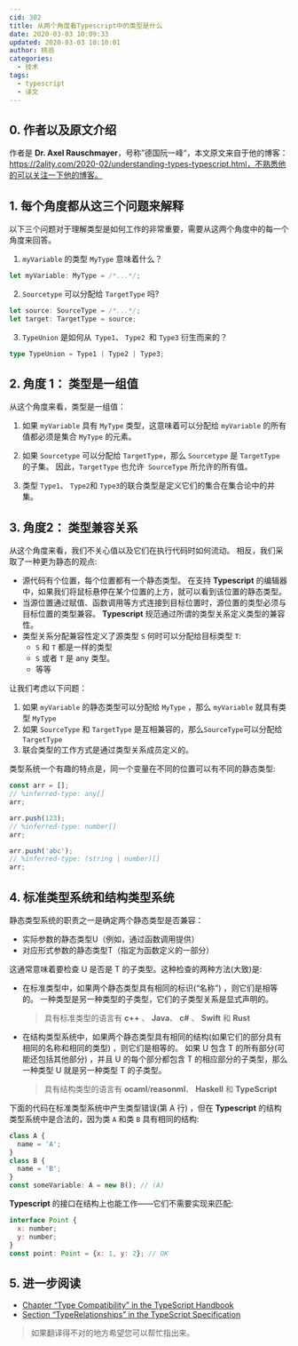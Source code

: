 ```yaml
---
cid: 302
title: 从两个角度看Typescript中的类型是什么 
date: 2020-03-03 10:09:33
updated: 2020-03-03 10:10:01
author: 桃翁
categories: 
  - 技术
tags: 
  - typescript
  - 译文
---
```



## 0. 作者以及原文介绍

作者是 **Dr. Axel Rauschmayer**，号称”德国阮一峰“，本文原文来自于他的博客：https://2ality.com/2020-02/understanding-types-typescript.html，不熟悉他的可以关注一下他的博客。

## 1. 每个角度都从这三个问题来解释

以下三个问题对于理解类型是如何工作的非常重要，需要从这两个角度中的每一个角度来回答。

1. `myVariable` 的类型 `MyType` 意味着什么？

```javascript
let myVariable: MyType = /*...*/;
```

2. `Sourcetype` 可以分配给 `TargetType` 吗?

```javascript
let source: SourceType = /*...*/;
let target: TargetType = source;
```

3. `TypeUnion` 是如何从` Type1`、 `Type2 `和  `Type3` 衍生而来的？

```typescript
type TypeUnion = Type1 | Type2 | Type3;
```

## 2. 角度 1： 类型是一组值

从这个角度来看，类型是一组值：

1. 如果 `myVariable` 具有 `MyType` 类型，这意味着可以分配给 `myVariable` 的所有值都必须是集合 `MyType` 的元素。

2. 如果 `Sourcetype` 可以分配给 `TargetType`，那么 `Sourcetype` 是 `TargetType` 的子集。 因此，`TargetType` 也允许` SourceType` 所允许的所有值。
3. 类型 `Type1`、 `Type2`和 `Type3`的联合类型是定义它们的集合在集合论中的并集。

## 3. 角度2： 类型兼容关系

从这个角度来看，我们不关心值以及它们在执行代码时如何流动。 相反，我们采取了一种更为静态的观点:

- 源代码有个位置，每个位置都有一个静态类型。 在支持 **Typescript** 的编辑器中，如果我们将鼠标悬停在某个位置的上方，就可以看到该位置的静态类型。
- 当源位置通过赋值、函数调用等方式连接到目标位置时，源位置的类型必须与目标位置的类型兼容。 **Typescript** 规范通过所谓的类型关系定义类型的兼容性。
- 类型关系分配兼容性定义了源类型 `S` 何时可以分配给目标类型 `T`:
  - `S` 和 `T`  都是一样的类型
  - `S` 或者 `T` 是 any 类型。
  - 等等

让我们考虑以下问题：

1. 如果 `myVariable` 的静态类型可以分配给 `MyType` ，那么 `myVariable` 就具有类型 `MyType`
2. 如果 `SourceType` 和 `TargetType` 是互相兼容的，那么`SourceType`可以分配给 `TargetType`
3. 联合类型的工作方式是通过类型关系成员定义的。

类型系统一个有趣的特点是，同一个变量在不同的位置可以有不同的静态类型:

```javascript
const arr = [];
// %inferred-type: any[]
arr;

arr.push(123);
// %inferred-type: number[]
arr;

arr.push('abc');
// %inferred-type: (string | number)[]
arr;
```

## 4. 标准类型系统和结构类型系统

静态类型系统的职责之一是确定两个静态类型是否兼容：

- 实际参数的静态类型U（例如，通过函数调用提供）
- 对应形式参数的静态类型T（指定为函数定义的一部分）

这通常意味着要检查 U 是否是 T 的子类型。这种检查的两种方法(大致)是:

- 在标准类型中，如果两个静态类型具有相同的标识(“名称”) ，则它们是相等的。 一种类型是另一种类型的子类型，它们的子类型关系是显式声明的。

  > 具有标准类型的语言有 **c++** 、 **Java**、 **c#** 、 **Swift** 和 **Rust**

- 在结构类型系统中，如果两个静态类型具有相同的结构(如果它们的部分具有相同的名称和相同的类型) ，则它们是相等的。 如果 U 包含 T 的所有部分(可能还包括其他部分) ，并且 U 的每个部分都包含 T 的相应部分的子类型，那么一种类型 U 就是另一种类型 T 的子类型。

  > 具有结构类型的语言有 **ocaml**/**reasonml**、 **Haskell** 和 **TypeScript**

下面的代码在标准类型系统中产生类型错误(第 A 行) ，但在 **Typescript** 的结构类型系统中是合法的，因为类 `A` 和类 `B` 具有相同的结构:

```javascript
class A {
  name = 'A';
}
class B {
  name = 'B';
}
const someVariable: A = new B(); // (A)
```

**Typescript** 的接口在结构上也能工作——它们不需要实现来匹配:

```javascript
interface Point {
  x: number;
  y: number;
}
const point: Point = {x: 1, y: 2}; // OK
```

## 5. 进一步阅读

- [Chapter “Type Compatibility” in the TypeScript Handbook](https://www.typescriptlang.org/docs/handbook/type-compatibility.html)
- [Section “TypeRelationships” in the TypeScript Specification](https://github.com/microsoft/TypeScript/blob/master/doc/spec.md#311-type-relationships)

> 如果翻译得不对的地方希望您可以帮忙指出来。